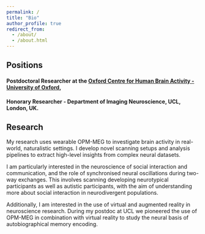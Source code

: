 ```yaml
---
permalink: /
title: "Bio"
author_profile: true
redirect_from: 
  - /about/
  - /about.html
---
```


## Positions 

#### Postdoctoral Researcher at the **[Oxford Centre for Human Brain Activity - University of Oxford]([https://www.fil.ion.ucl.ac.uk/](https://www.win.ox.ac.uk/about/our-locations/OHBA))**, 

#### Honorary Researcher - Department of Imaging Neuroscience, UCL, London, UK.

## Research
My research uses wearable OPM-MEG to investigate brain activity in real-world, naturalistic settings. I develop novel scanning setups and analysis pipelines to extract high-level insights from complex neural datasets.

I am particularly interested in the neuroscience of social interaction and communication, and the role of synchronised neural oscillations during two-way exchanges. This involves scanning developing neurotypical participants as well as autistic participants, with the aim of understanding more about social interaction in neurodivergent populations. 

Additionally, I am interested in the use of virtual and augmented reality in neuroscience research. During my postdoc at UCL we pioneered the use of OPM-MEG in combination with virtual reality to study the neural basis of autobiographical memory encoding.